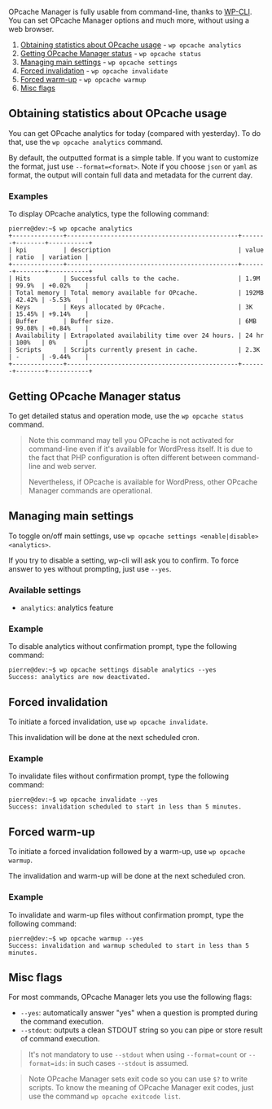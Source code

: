 OPcache Manager is fully usable from command-line, thanks to [WP-CLI](https://wp-cli.org/). You can set OPcache Manager options and much more, without using a web browser.

1. [Obtaining statistics about OPcache usage](#obtaining-statistics-about-opcache-usage) - `wp opcache analytics`
2. [Getting OPcache Manager status](#getting-opcache-manager-status) - `wp opcache status`
3. [Managing main settings](#managing-main-settings) - `wp opcache settings`
4. [Forced invalidation](#forced-invalidation) - `wp opcache invalidate`
5. [Forced warm-up](#forced-warm-up) - `wp opcache warmup`
6. [Misc flags](#misc-flags)

## Obtaining statistics about OPcache usage

You can get OPcache analytics for today (compared with yesterday). To do that, use the `wp opcache analytics` command.

By default, the outputted format is a simple table. If you want to customize the format, just use `--format=<format>`. Note if you choose `json` or `yaml` as format, the output will contain full data and metadata for the current day.

### Examples

To display OPcache analytics, type the following command:
```console
pierre@dev:~$ wp opcache analytics
+--------------+-----------------------------------------------+-------+--------+-----------+
| kpi          | description                                   | value | ratio  | variation |
+--------------+-----------------------------------------------+-------+--------+-----------+
| Hits         | Successful calls to the cache.                | 1.9M  | 99.9%  | +0.02%    |
| Total memory | Total memory available for OPcache.           | 192MB | 42.42% | -5.53%    |
| Keys         | Keys allocated by OPcache.                    | 3K    | 15.45% | +9.14%    |
| Buffer       | Buffer size.                                  | 6MB   | 99.08% | +0.84%    |
| Availability | Extrapolated availability time over 24 hours. | 24 hr | 100%   | 0%        |
| Scripts      | Scripts currently present in cache.           | 2.3K  | -      | -9.44%    |
+--------------+-----------------------------------------------+-------+--------+-----------+
```

## Getting OPcache Manager status

To get detailed status and operation mode, use the `wp opcache status` command.

> Note this command may tell you OPcache is not activated for command-line even if it's available for WordPress itself. It is due to the fact that PHP configuration is often different between command-line and web server.
>
> Nevertheless, if OPcache is available for WordPress, other OPcache Manager commands are operational.

## Managing main settings

To toggle on/off main settings, use `wp opcache settings <enable|disable> <analytics>`.

If you try to disable a setting, wp-cli will ask you to confirm. To force answer to yes without prompting, just use `--yes`.

### Available settings

- `analytics`: analytics feature

### Example

To disable analytics without confirmation prompt, type the following command:
```console
pierre@dev:~$ wp opcache settings disable analytics --yes
Success: analytics are now deactivated.
```

## Forced invalidation

To initiate a forced invalidation, use `wp opcache invalidate`.

This invalidation will be done at the next scheduled cron.

### Example

To invalidate files without confirmation prompt, type the following command:
```console
pierre@dev:~$ wp opcache invalidate --yes
Success: invalidation scheduled to start in less than 5 minutes.
```

## Forced warm-up

To initiate a forced invalidation followed by a warm-up, use `wp opcache warmup`.

The invalidation and warm-up will be done at the next scheduled cron.

### Example

To invalidate and warm-up files without confirmation prompt, type the following command:
```console
pierre@dev:~$ wp opcache warmup --yes
Success: invalidation and warmup scheduled to start in less than 5 minutes.
```

## Misc flags

For most commands, OPcache Manager lets you use the following flags:
- `--yes`: automatically answer "yes" when a question is prompted during the command execution.
- `--stdout`: outputs a clean STDOUT string so you can pipe or store result of command execution.

> It's not mandatory to use `--stdout` when using `--format=count` or `--format=ids`: in such cases `--stdout` is assumed.

> Note OPcache Manager sets exit code so you can use `$?` to write scripts.
> To know the meaning of OPcache Manager exit codes, just use the command `wp opcache exitcode list`.
